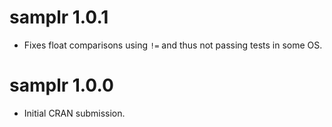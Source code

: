 # samplr 1.0.1
* Fixes float comparisons using `!=` and thus not passing tests in some OS.  

# samplr 1.0.0
* Initial CRAN submission.
